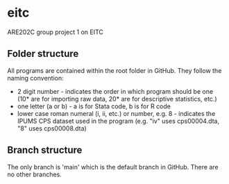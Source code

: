 # eitc
ARE202C group project 1 on EITC

## Folder structure

All programs are contained within the root folder in GitHub. They follow the naming convention:

- 2 digit number - indicates the order in which program should be one (10* are for importing raw data, 20* are for descriptive statistics, etc.)
- one letter (a or b) - a is for Stata code, b is for R code
- lower case roman numeral (i, ii, etc.) or number, e.g. 8 - indicates the IPUMS CPS dataset used in the program (e.g. "iv" uses cps00004.dta, "8" uses cps00008.dta)

## Branch structure

The only branch is 'main' which is the default branch in GitHub. There are no other branches.
